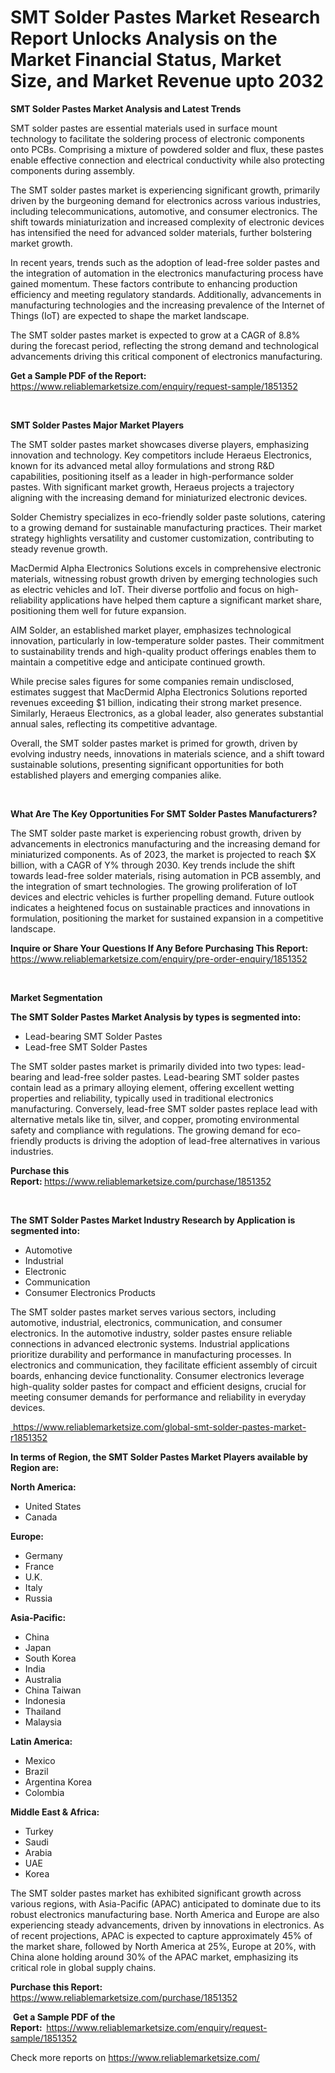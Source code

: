 <p><h1>SMT Solder Pastes Market Research Report Unlocks Analysis on the Market Financial Status, Market Size, and Market Revenue upto 2032</h1></p><p><strong>SMT Solder Pastes Market Analysis and Latest Trends</strong></p>
<p><p>SMT solder pastes are essential materials used in surface mount technology to facilitate the soldering process of electronic components onto PCBs. Comprising a mixture of powdered solder and flux, these pastes enable effective connection and electrical conductivity while also protecting components during assembly.</p><p>The SMT solder pastes market is experiencing significant growth, primarily driven by the burgeoning demand for electronics across various industries, including telecommunications, automotive, and consumer electronics. The shift towards miniaturization and increased complexity of electronic devices has intensified the need for advanced solder materials, further bolstering market growth.</p><p>In recent years, trends such as the adoption of lead-free solder pastes and the integration of automation in the electronics manufacturing process have gained momentum. These factors contribute to enhancing production efficiency and meeting regulatory standards. Additionally, advancements in manufacturing technologies and the increasing prevalence of the Internet of Things (IoT) are expected to shape the market landscape.</p><p>The SMT solder pastes market is expected to grow at a CAGR of 8.8% during the forecast period, reflecting the strong demand and technological advancements driving this critical component of electronics manufacturing.</p></p>
<p><strong>Get a Sample PDF of the Report:&nbsp;</strong> <a href="https://www.reliablemarketsize.com/enquiry/request-sample/1851352?utm_campaign=2759&utm_medium=2&utm_source=Github&utm_content=ia&utm_term=26032025&utm_id=smt-solder-pastes">https://www.reliablemarketsize.com/enquiry/request-sample/1851352</a></p>
<p>&nbsp;</p>
<p><strong>SMT Solder Pastes Major Market Players</strong></p>
<p><p>The SMT solder pastes market showcases diverse players, emphasizing innovation and technology. Key competitors include Heraeus Electronics, known for its advanced metal alloy formulations and strong R&D capabilities, positioning itself as a leader in high-performance solder pastes. With significant market growth, Heraeus projects a trajectory aligning with the increasing demand for miniaturized electronic devices.</p><p>Solder Chemistry specializes in eco-friendly solder paste solutions, catering to a growing demand for sustainable manufacturing practices. Their market strategy highlights versatility and customer customization, contributing to steady revenue growth.</p><p>MacDermid Alpha Electronics Solutions excels in comprehensive electronic materials, witnessing robust growth driven by emerging technologies such as electric vehicles and IoT. Their diverse portfolio and focus on high-reliability applications have helped them capture a significant market share, positioning them well for future expansion.</p><p>AIM Solder, an established market player, emphasizes technological innovation, particularly in low-temperature solder pastes. Their commitment to sustainability trends and high-quality product offerings enables them to maintain a competitive edge and anticipate continued growth.</p><p>While precise sales figures for some companies remain undisclosed, estimates suggest that MacDermid Alpha Electronics Solutions reported revenues exceeding $1 billion, indicating their strong market presence. Similarly, Heraeus Electronics, as a global leader, also generates substantial annual sales, reflecting its competitive advantage.</p><p>Overall, the SMT solder pastes market is primed for growth, driven by evolving industry needs, innovations in materials science, and a shift toward sustainable solutions, presenting significant opportunities for both established players and emerging companies alike.</p></p>
<p>&nbsp;</p>
<p><strong>What Are The Key Opportunities For SMT Solder Pastes Manufacturers?</strong></p>
<p><p>The SMT solder paste market is experiencing robust growth, driven by advancements in electronics manufacturing and the increasing demand for miniaturized components. As of 2023, the market is projected to reach $X billion, with a CAGR of Y% through 2030. Key trends include the shift towards lead-free solder materials, rising automation in PCB assembly, and the integration of smart technologies. The growing proliferation of IoT devices and electric vehicles is further propelling demand. Future outlook indicates a heightened focus on sustainable practices and innovations in formulation, positioning the market for sustained expansion in a competitive landscape.</p></p>
<p><strong>Inquire or Share Your Questions If Any Before Purchasing This Report:</strong> <a href="https://www.reliablemarketsize.com/enquiry/pre-order-enquiry/1851352?utm_campaign=2759&utm_medium=2&utm_source=Github&utm_content=ia&utm_term=26032025&utm_id=smt-solder-pastes">https://www.reliablemarketsize.com/enquiry/pre-order-enquiry/1851352</a></p>
<p>&nbsp;</p>
<p><strong>Market Segmentation</strong></p>
<p><strong>The SMT Solder Pastes Market Analysis by types is segmented into:</strong></p>
<p><ul><li>Lead-bearing SMT Solder Pastes</li><li>Lead-free SMT Solder Pastes</li></ul></p>
<p><p>The SMT solder pastes market is primarily divided into two types: lead-bearing and lead-free solder pastes. Lead-bearing SMT solder pastes contain lead as a primary alloying element, offering excellent wetting properties and reliability, typically used in traditional electronics manufacturing. Conversely, lead-free SMT solder pastes replace lead with alternative metals like tin, silver, and copper, promoting environmental safety and compliance with regulations. The growing demand for eco-friendly products is driving the adoption of lead-free alternatives in various industries.</p></p>
<p><strong>Purchase this Report:&nbsp;</strong><a href="https://www.reliablemarketsize.com/purchase/1851352?utm_campaign=2759&utm_medium=2&utm_source=Github&utm_content=ia&utm_term=26032025&utm_id=smt-solder-pastes">https://www.reliablemarketsize.com/purchase/1851352</a></p>
<p>&nbsp;</p>
<p><strong>The SMT Solder Pastes Market Industry Research by Application is segmented into:</strong></p>
<p><ul><li>Automotive</li><li>Industrial</li><li>Electronic</li><li>Communication</li><li>Consumer Electronics Products</li></ul></p>
<p><p>The SMT solder pastes market serves various sectors, including automotive, industrial, electronics, communication, and consumer electronics. In the automotive industry, solder pastes ensure reliable connections in advanced electronic systems. Industrial applications prioritize durability and performance in manufacturing processes. In electronics and communication, they facilitate efficient assembly of circuit boards, enhancing device functionality. Consumer electronics leverage high-quality solder pastes for compact and efficient designs, crucial for meeting consumer demands for performance and reliability in everyday devices.</p></p>
<p><a href="https://www.reliablemarketsize.com/global-smt-solder-pastes-market-r1851352?utm_campaign=2759&utm_medium=2&utm_source=Github&utm_content=ia&utm_term=26032025&utm_id=smt-solder-pastes">&nbsp;https://www.reliablemarketsize.com/global-smt-solder-pastes-market-r1851352</a></p>
<p><strong>In terms of Region, the SMT Solder Pastes Market Players available by Region are:</strong></p>
<p>
    <p> <strong> North America: </strong>
        <ul>
            <li>United States</li>
            <li>Canada</li>
        </ul>
        </p> 
    <p> <strong> Europe: </strong>
        <ul>
            <li>Germany</li>
            <li>France</li>
            <li>U.K.</li>
            <li>Italy</li>
            <li>Russia</li>
        </ul>
        </p> 
    <p> <strong> Asia-Pacific: </strong>
        <ul>
            <li>China</li>
            <li>Japan</li>
            <li>South Korea</li>
            <li>India</li>
            <li>Australia</li>
            <li>China Taiwan</li>
            <li>Indonesia</li>
            <li>Thailand</li>
            <li>Malaysia</li>
        </ul>
        </p> 
    <p> <strong> Latin America: </strong>
        <ul>
            <li>Mexico</li>
            <li>Brazil</li>
            <li>Argentina Korea</li>
            <li>Colombia</li>
        </ul>
        </p> 
    <p> <strong> Middle East & Africa: </strong>
        <ul>
            <li>Turkey</li>
            <li>Saudi</li>
            <li>Arabia</li>
            <li>UAE</li>
            <li>Korea</li>
        </ul>
    </p>
    </p>
<p><p>The SMT solder pastes market has exhibited significant growth across various regions, with Asia-Pacific (APAC) anticipated to dominate due to its robust electronics manufacturing base. North America and Europe are also experiencing steady advancements, driven by innovations in electronics. As of recent projections, APAC is expected to capture approximately 45% of the market share, followed by North America at 25%, Europe at 20%, with China alone holding around 30% of the APAC market, emphasizing its critical role in global supply chains.</p></p>
<p><strong>Purchase this Report: </strong><a href="https://www.reliablemarketsize.com/purchase/1851352?utm_campaign=2759&utm_medium=2&utm_source=Github&utm_content=ia&utm_term=26032025&utm_id=smt-solder-pastes">https://www.reliablemarketsize.com/purchase/1851352</a></p>
<p>&nbsp;<strong>Get a Sample PDF of the Report:&nbsp;&nbsp;</strong><a href="https://www.reliablemarketsize.com/enquiry/request-sample/1851352?utm_campaign=2759&utm_medium=2&utm_source=Github&utm_content=ia&utm_term=26032025&utm_id=smt-solder-pastes">https://www.reliablemarketsize.com/enquiry/request-sample/1851352</a></p>
<p><strong></strong></p>
<p>Check more reports on <a href="https://www.reliablemarketsize.com/?utm_campaign=2759&utm_medium=2&utm_source=Github&utm_content=ia&utm_term=26032025&utm_id=smt-solder-pastes">https://www.reliablemarketsize.com/</a></p>